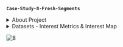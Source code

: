 **`Case-Study-8-Fresh-Segments`**

<details>
<summary>About Project</summary>
Fresh Segments is a digital marketing agency that helps other businesses analyse trends in online ad click behaviour for their unique customer base.
Clients share their customer lists with the Fresh Segments team who then aggregate interest metrics and generate a single dataset worth of metrics for further analysis. In particular - the composition and rankings for different interests are provided for each client showing the proportion of their customer list who interacted with online assets related to each interest for each month.
</details>


<details>
<summary> Datasets - Interest Metrics & Interest Map </summary>
The Interest Metrics table contains information about aggregated interest metrics for a specific major client of Fresh Segments which makes up a large proportion of their customer base. Each record in this table represents the performance of a specific interest_id based on the client’s customer base interest measured through clicks and interactions with specific targeted advertising content.

| Field          | Type         | Null | Key | Default | Extra          |
|----------------:|--------------|------|-----|---------|----------------|
| _month         | varchar(4)   | YES  |     |         |                |
| _year          | varchar(4)   | YES  |     |         |                |
| month_year     | date         | YES  |     |         |                |
| interest_id    | varchar(5)   | YES  | PRI |         |                |
| composition    | float        | YES  |     |         |                |
| index_value    | float        | YES  |     |         |                |
| ranking        | int          | YES  |     |         |                |
| percentile_ranking | float   | YES  |     |         |                |
  
  
</details>


![8](https://user-images.githubusercontent.com/22597020/232243814-f080ffd6-c026-4bc0-85f9-4452be1cc991.png)
